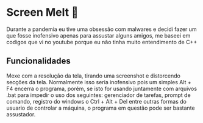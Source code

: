 # Screen Melt 🧈

Durante a pandemia eu tive uma obsessão com malwares e decidi fazer um que fosse inofensivo apenas para assustar alguns amigos, me baseei em codigos que vi no youtube porque eu não tinha muito entendimento de C++

## Funcionalidades

Mexe com a resolução da tela, tirando uma screenshot e distorcendo secções da tela. Normalmente isso seria inofensivo pois um simples Alt + F4 encerra o programa, porém, se isto for usando juntamente com arquivos .bat para impedir o uso dos seguintes: gerenciador de tarefas, prompt de comando, registro do windows o Ctrl + Alt + Del entre outras formas do usuario de controlar a máquina, o programa em questão pode ser bastante assustador.
